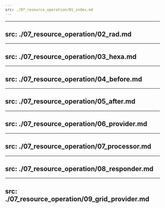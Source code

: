 ```yaml
--- 
src: ./07_resource_operation/01_index.md
---
```


--- 
src: ./07_resource_operation/02_rad.md
---

--- 
src: ./07_resource_operation/03_hexa.md
---

--- 
src: ./07_resource_operation/04_before.md
---

--- 
src: ./07_resource_operation/05_after.md
---

--- 
src: ./07_resource_operation/06_provider.md
---

--- 
src: ./07_resource_operation/07_processor.md
---

--- 
src: ./07_resource_operation/08_responder.md
---

--- 
src: ./07_resource_operation/09_grid_provider.md
---